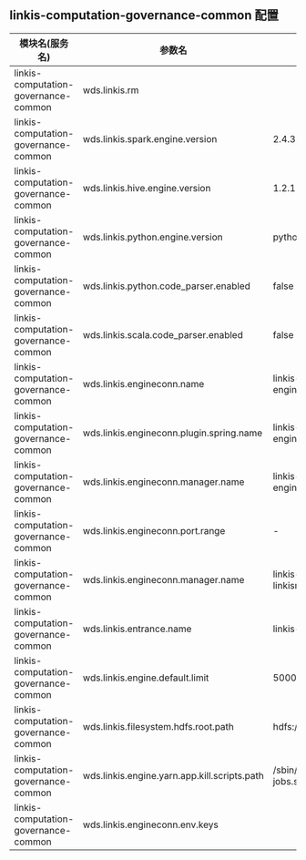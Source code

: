 ## linkis-computation-governance-common  配置

| 模块名(服务名) | 参数名 | 默认值 | 描述 |
| -------- | -------- | ----- |----- |
|linkis-computation-governance-common|wds.linkis.rm| | wds.linkis.rm |
|linkis-computation-governance-common|wds.linkis.spark.engine.version|2.4.3 |spark.engine.version|
|linkis-computation-governance-common|wds.linkis.hive.engine.version| 1.2.1 |hive.engine.version|
|linkis-computation-governance-common|wds.linkis.python.engine.version|python2 | python.engine.version  |
|linkis-computation-governance-common|wds.linkis.python.code_parser.enabled| false |python.code_parser.enabled|
|linkis-computation-governance-common|wds.linkis.scala.code_parser.enabled| false | scala.code_parser.enabled  |
|linkis-computation-governance-common|wds.linkis.engineconn.name| linkis-cg-engineconn  | engineconn.name |
|linkis-computation-governance-common|wds.linkis.engineconn.plugin.spring.name| linkis-cg-engineplugin |engineconn.plugin.spring.name|
|linkis-computation-governance-common|wds.linkis.engineconn.manager.name|linkis-cg-engineconnmanager   | engineconn.manager.name |
|linkis-computation-governance-common|wds.linkis.engineconn.port.range| - |engineconn.port.range|
|linkis-computation-governance-common|wds.linkis.engineconn.manager.name| linkis-cg-linkismanager |engineconn.manager.name|
|linkis-computation-governance-common|wds.linkis.entrance.name|linkis-cg-entrance| linkis.entrance.name|
|linkis-computation-governance-common|wds.linkis.engine.default.limit| 5000 |engine.default.limit|
|linkis-computation-governance-common|wds.linkis.filesystem.hdfs.root.path| hdfs:///tmp/linkis/  | filesystem.hdfs.root.path  |
|linkis-computation-governance-common|wds.linkis.engine.yarn.app.kill.scripts.path| /sbin/kill-yarn-jobs.sh |engine.yarn.app.kill.scripts.path|
|linkis-computation-governance-common|wds.linkis.engineconn.env.keys|   | engineconn.env.keys  |
